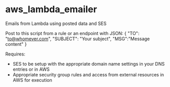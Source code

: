 # aws_lambda_emailer
Emails from Lambda using posted data and SES

Post to this script from a rule or an endpoint with JSON: { "TO": "to@whomever.com", "SUBJECT": "Your subject", "MSG":"Message content" }

Requires:
- SES to be setup with the appropriate domain name settings in your DNS entries or in AWS
- Appropriate security group rules and access from external resources in AWS for execution 
